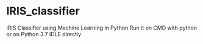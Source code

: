 # IRIS_classifier
IRIS Classifier using Machine Learning in Python
Run it on CMD with python or on Python 3.7 IDLE directly
